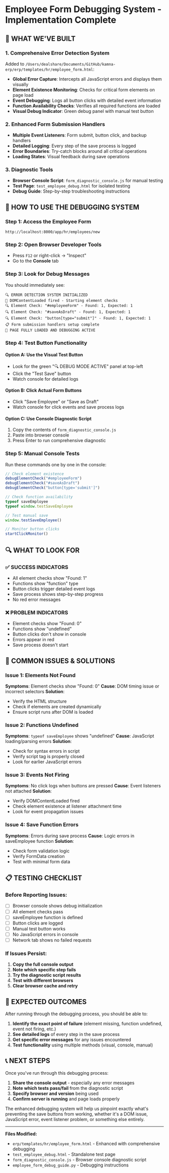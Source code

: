 # Employee Form Debugging System - Implementation Complete

## 🎯 WHAT WE'VE BUILT

### 1. **Comprehensive Error Detection System**
Added to `/Users/dealshare/Documents/GitHub/kamna-erp/erp/templates/hr/employee_form.html`:

- **Global Error Capture**: Intercepts all JavaScript errors and displays them visually
- **Element Existence Monitoring**: Checks for critical form elements on page load
- **Event Debugging**: Logs all button clicks with detailed event information
- **Function Availability Checks**: Verifies all required functions are loaded
- **Visual Debug Indicator**: Green debug panel with manual test button

### 2. **Enhanced Form Submission Handlers**
- **Multiple Event Listeners**: Form submit, button click, and backup handlers
- **Detailed Logging**: Every step of the save process is logged
- **Error Boundaries**: Try-catch blocks around all critical operations
- **Loading States**: Visual feedback during save operations

### 3. **Diagnostic Tools**
- **Browser Console Script**: `form_diagnostic_console.js` for manual testing
- **Test Page**: `test_employee_debug.html` for isolated testing
- **Debug Guide**: Step-by-step troubleshooting instructions

## 🔧 HOW TO USE THE DEBUGGING SYSTEM

### Step 1: Access the Employee Form
```
http://localhost:8000/app/hr/employees/new
```

### Step 2: Open Browser Developer Tools
- Press `F12` or right-click → "Inspect"
- Go to the **Console** tab

### Step 3: Look for Debug Messages
You should immediately see:
```
🔍 ERROR DETECTION SYSTEM INITIALIZED
📄 DOMContentLoaded fired - Starting element checks
🔍 Element Check: "#employeeForm" - Found: 1, Expected: 1
🔍 Element Check: "#saveAsDraft" - Found: 1, Expected: 1
🔍 Element Check: "button[type="submit"]" - Found: 1, Expected: 1
📋 Form submission handlers setup complete
🚀 PAGE FULLY LOADED AND DEBUGGING ACTIVE
```

### Step 4: Test Button Functionality

#### Option A: Use the Visual Test Button
- Look for the green "🔍 DEBUG MODE ACTIVE" panel at top-left
- Click the "Test Save" button
- Watch console for detailed logs

#### Option B: Click Actual Form Buttons
- Click "Save Employee" or "Save as Draft"
- Watch console for click events and save process logs

#### Option C: Use Console Diagnostic Script
1. Copy the contents of `form_diagnostic_console.js`
2. Paste into browser console
3. Press Enter to run comprehensive diagnostic

### Step 5: Manual Console Tests
Run these commands one by one in the console:

```javascript
// Check element existence
debugElementCheck("#employeeForm")
debugElementCheck("#saveAsDraft")
debugElementCheck("button[type='submit']")

// Check function availability
typeof saveEmployee
typeof window.testSaveEmployee

// Test manual save
window.testSaveEmployee()

// Monitor button clicks
startClickMonitor()
```

## 🔍 WHAT TO LOOK FOR

### ✅ **SUCCESS INDICATORS**
- All element checks show "Found: 1"
- Functions show "function" type
- Button clicks trigger detailed event logs
- Save process shows step-by-step progress
- No red error messages

### ❌ **PROBLEM INDICATORS**
- Element checks show "Found: 0" 
- Functions show "undefined"
- Button clicks don't show in console
- Errors appear in red
- Save process doesn't start

## 🚨 COMMON ISSUES & SOLUTIONS

### Issue 1: Elements Not Found
**Symptoms**: Element checks show "Found: 0"
**Cause**: DOM timing issue or incorrect selectors
**Solution**: 
- Verify the HTML structure
- Check if elements are created dynamically
- Ensure script runs after DOM is loaded

### Issue 2: Functions Undefined
**Symptoms**: `typeof saveEmployee` shows "undefined"
**Cause**: JavaScript loading/parsing errors
**Solution**:
- Check for syntax errors in script
- Verify script tag is properly closed
- Look for earlier JavaScript errors

### Issue 3: Events Not Firing
**Symptoms**: No click logs when buttons are pressed
**Cause**: Event listeners not attached
**Solution**:
- Verify DOMContentLoaded fired
- Check element existence at listener attachment time
- Look for event propagation issues

### Issue 4: Save Function Errors
**Symptoms**: Errors during save process
**Cause**: Logic errors in saveEmployee function
**Solution**:
- Check form validation logic
- Verify FormData creation
- Test with minimal form data

## 📋 TESTING CHECKLIST

### Before Reporting Issues:
- [ ] Browser console shows debug initialization
- [ ] All element checks pass
- [ ] saveEmployee function is defined
- [ ] Button clicks are logged
- [ ] Manual test button works
- [ ] No JavaScript errors in console
- [ ] Network tab shows no failed requests

### If Issues Persist:
1. **Copy the full console output**
2. **Note which specific step fails**
3. **Try the diagnostic script results**
4. **Test with different browsers**
5. **Clear browser cache and retry**

## 🎯 EXPECTED OUTCOMES

After running through the debugging process, you should be able to:

1. **Identify the exact point of failure** (element missing, function undefined, event not firing, etc.)
2. **See detailed logs** of every step in the save process
3. **Get specific error messages** for any issues encountered
4. **Test functionality** using multiple methods (visual, console, manual)

## 📞 NEXT STEPS

Once you've run through this debugging process:

1. **Share the console output** - especially any error messages
2. **Note which tests pass/fail** from the diagnostic script
3. **Specify browser and version** being used
4. **Confirm server is running** and page loads properly

The enhanced debugging system will help us pinpoint exactly what's preventing the save buttons from working, whether it's a DOM issue, JavaScript error, event listener problem, or something else entirely.

---

**Files Modified:**
- `erp/templates/hr/employee_form.html` - Enhanced with comprehensive debugging
- `test_employee_debug.html` - Standalone test page
- `form_diagnostic_console.js` - Browser console diagnostic script
- `employee_form_debug_guide.py` - Debugging instructions
